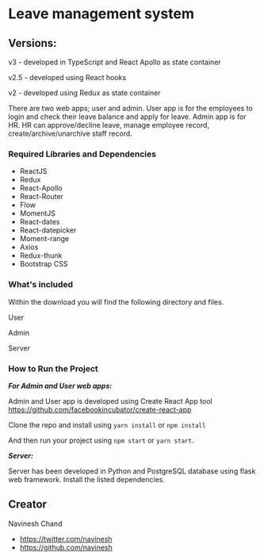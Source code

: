 # Leave management system

## Versions:
v3 - developed in TypeScript and React Apollo as state container

v2.5 - developed using React hooks

v2 - developed using Redux as state container

There are two web apps; user and admin. User app is for the employees to login and check their leave balance and apply for leave. Admin app is for HR. HR can approve/decline leave, manage employee record, create/archive/unarchive staff record.

### Required Libraries and Dependencies

* ReactJS
* Redux
* React-Apollo
* React-Router
* Flow
* MomentJS
* React-dates
* React-datepicker
* Moment-range
* Axios
* Redux-thunk
* Bootstrap CSS

### What's included

Within the download you will find the following directory and files.

User

Admin

Server

### How to Run the Project

***For Admin and User web apps:***

Admin and User app is developed using Create React App tool https://github.com/facebookincubator/create-react-app

Clone the repo and install using ```yarn install``` or ```npm install```

And then run your project using ```npm start``` or ```yarn start```.

***Server:***

Server has been developed in Python and PostgreSQL database using flask web framework. Install the listed dependencies. 

## Creator
Navinesh Chand
* https://twitter.com/navinesh
* https://github.com/navinesh
